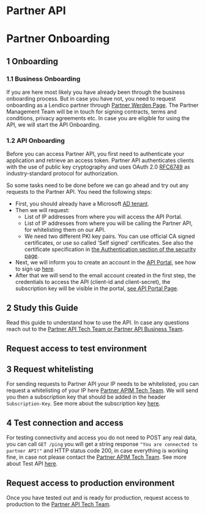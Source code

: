 # Partner API
# Partner Onboarding

## 1 Onboarding
### 1.1 Business Onboarding
If you are here most likely you have already been through the business onboarding process.
But in case you have not, you need to request onboarding as a Lendico partner through [Partner Werden Page](https://openbusiness.ing.de/ing-partner-werden).
The Partner Management Team will be in touch for signing contracts, terms and conditions, privacy agreements etc.
In case you are eligible for using the API, we will start the API Onboarding.

### 1.2 API Onboarding

Before you can access Partner API, you first need to authenticate your application and retrieve an access token.
Partner API authenticates clients with the use of public key cryptography and uses OAuth 2.0 [RFC6749](https://datatracker.ietf.org/doc/html/rfc6749) as industry-standard protocol for authorization.

So some tasks need to be done before we can go ahead and try out any requests to the Partner API.
You need the following steps:
* First, you should already have a Microsoft [AD tenant](https://learn.microsoft.com/en-us/entra/fundamentals/create-new-tenant).
* Then we will request:
  * List of IP addresses from where you will access the API Portal.
  * List of IP addresses from where you will be calling the Partner API, for whitelisting them on our API.
  * We need two different PKI key pairs. You can use official CA signed certificates, or use so called 'Self signed' certificates. See also the certificate specification in [the Authentication section of the security page](Security.md).
* Next, we will inform you to create an account in the [API Portal](https://api-portal.openbusiness.ing.de/), see how to sign up [here](ApiPortal.md#sign-up).
* After that we will send to the email account created in the first step, the credentials to access the API (client-id and client-secret), the subscription key will be visible in the portal, [see API Portal Page](ApiPortal.md#exploring-apis-and-profile). 

## 2 Study this Guide
Read this guide to understand how to use the API.
In case any questions reach out to the [Partner API Tech Team or Partner API Business Team](Contacts.md).

## Request access to test environment

## 3 Request whitelisting
For sending requests to Partner API your IP needs to be whitelisted, you can request a whitelisting of your IP here [Partner APIM Tech Team](Contacts.md).
We will send you then a subscription key that should be added in the header
`Subscription-Key`. See more about the subscription key [here](Security.md#subscription-key).

## 4 Test connection and access
For testing connectivity and access you do not need to POST any real data, you can call `GET /ping` you will get a string response `"You are connected to partner API!"` and HTTP status code 200, in case everything is working fine, in case not please contact the [Partner APIM Tech Team](Contacts.md).
See more about Test API [here](TestApi.md).

## Request access to production environment
Once you have tested out and is ready for production, request access to production to the [Partner API Tech Team](Contacts.md). 
